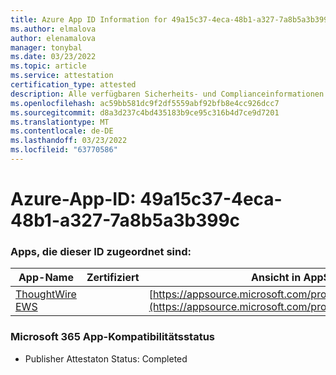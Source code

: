 ```yaml
---
title: Azure App ID Information for 49a15c37-4eca-48b1-a327-7a8b5a3b399c
ms.author: elmalova
author: elenamalova
manager: tonybal
ms.date: 03/23/2022
ms.topic: article
ms.service: attestation
certification_type: attested
description: Alle verfügbaren Sicherheits- und Complianceinformationen für 49a15c37-4eca-48b1-a327-7a8b5a3b399c.
ms.openlocfilehash: ac59bb581dc9f2df5559abf92bfb8e4cc926dcc7
ms.sourcegitcommit: d8a3d237c4bd435183b9ce95c316b4d7ce9d7201
ms.translationtype: MT
ms.contentlocale: de-DE
ms.lasthandoff: 03/23/2022
ms.locfileid: "63770586"
---
```

# <a name="azure-app-id-49a15c37-4eca-48b1-a327-7a8b5a3b399c"></a>Azure-App-ID: 49a15c37-4eca-48b1-a327-7a8b5a3b399c


### <a name="apps-associated-with-this-id"></a>Apps, die dieser ID zugeordnet sind:
| **App-Name** | **Zertifiziert** | **Ansicht in AppSource** |
|--------------|---------------|-----------------------|
| [ThoughtWire EWS](../forward/WA200003239.md) |  | [https://appsource.microsoft.com/product/office/WA200003239](https://appsource.microsoft.com/product/office/WA200003239) |

### <a name="microsoft-365-app-compliance-status"></a>Microsoft 365 App-Kompatibilitätsstatus
- Publisher Attestaton Status: Completed
